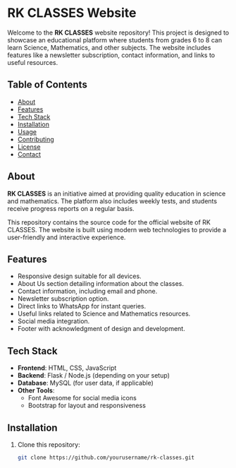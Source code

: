 # RK CLASSES Website

Welcome to the **RK CLASSES** website repository! This project is designed to showcase an educational platform where students from grades 6 to 8 can learn Science, Mathematics, and other subjects. The website includes features like a newsletter subscription, contact information, and links to useful resources.

## Table of Contents

- [About](#about)
- [Features](#features)
- [Tech Stack](#tech-stack)
- [Installation](#installation)
- [Usage](#usage)
- [Contributing](#contributing)
- [License](#license)
- [Contact](#contact)

## About

**RK CLASSES** is an initiative aimed at providing quality education in science and mathematics. The platform also includes weekly tests, and students receive progress reports on a regular basis.

This repository contains the source code for the official website of RK CLASSES. The website is built using modern web technologies to provide a user-friendly and interactive experience.

## Features

- Responsive design suitable for all devices.
- About Us section detailing information about the classes.
- Contact information, including email and phone.
- Newsletter subscription option.
- Direct links to WhatsApp for instant queries.
- Useful links related to Science and Mathematics resources.
- Social media integration.
- Footer with acknowledgment of design and development.

## Tech Stack

- **Frontend**: HTML, CSS, JavaScript
- **Backend**: Flask / Node.js (depending on your setup)
- **Database**: MySQL (for user data, if applicable)
- **Other Tools**: 
  - Font Awesome for social media icons
  - Bootstrap for layout and responsiveness

## Installation

1. Clone this repository:

   ```bash
   git clone https://github.com/yourusername/rk-classes.git
